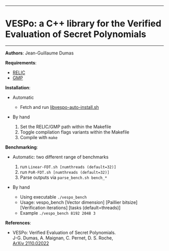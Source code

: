 --------------------------------------------------------------------------------
# VESPo: a C++ library for the Verified Evaluation of Secret Polynomials
--------------------------------------------------------------------------------

**Authors**:  Jean-Guillaume Dumas


**Requirements**:
- [RELIC](https://github.com/relic-toolkit/relic)
- [GMP](https://gmplib.org/)  


**Installation**:
- Automatic
	- Fetch and run [libvespo-auto-install.sh](https://raw.githubusercontent.com/jgdumas/vespo/main/libvespo-auto-install.sh)


- By hand
	1.  Set the RELIC/GMP path within the Makefile
	2.  Toggle compilation flags variants within the Makefile
	3.  Compile with `make`


**Benchmarking**:
- Automatic: two different range of benchmarks
	1. run `Linear-FDT.sh [numthreads (default=32)]`
	2. run `PoR-FDT.sh [numthreads (default=32)]`
	3. Parse outputs via `parse_bench.sh bench_*`


- By hand
	- Using executable `./vespo_bench`
	- Usage: vespo_bench [Vector dimension] [Paillier bitsize] [Verification iterations] [tasks (default=threads)]
	- Example `./vespo_bench 8192 2048 3`  


**References**:
- VESPo: Verified Evaluation of Secret Polynomials.   
  J-G. Dumas, A. Maignan, C. Pernet, D. S. Roche,   
  [ArXiv 2110.02022](https://arxiv.org/abs/2110.02022)